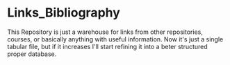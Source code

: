 # Links_Bibliography

This Repository is just a warehouse for links from other repositories, courses, or basically anything with useful information. Now it's just a single tabular file, but if it increases I'll start refining it into a beter structured proper database.
